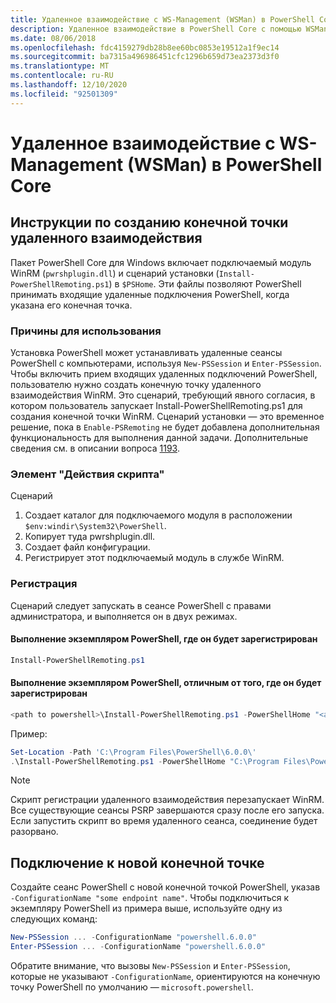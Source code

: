 ```yaml
---
title: Удаленное взаимодействие с WS-Management (WSMan) в PowerShell Core
description: Удаленное взаимодействие в PowerShell Core с помощью WSMan
ms.date: 08/06/2018
ms.openlocfilehash: fdc4159279db28b8ee60bc0853e19512a1f9ec14
ms.sourcegitcommit: ba7315a496986451cfc1296b659d73ea2373d3f0
ms.translationtype: MT
ms.contentlocale: ru-RU
ms.lasthandoff: 12/10/2020
ms.locfileid: "92501309"
---
```

# <a name="ws-management-wsman-remoting-in-powershell-core"></a>Удаленное взаимодействие с WS-Management (WSMan) в PowerShell Core

## <a name="instructions-to-create-a-remoting-endpoint"></a>Инструкции по созданию конечной точки удаленного взаимодействия

Пакет PowerShell Core для Windows включает подключаемый модуль WinRM (`pwrshplugin.dll`) и сценарий установки (`Install-PowerShellRemoting.ps1`) в `$PSHome`. Эти файлы позволяют PowerShell принимать входящие удаленные подключения PowerShell, когда указана его конечная точка.

### <a name="motivation"></a>Причины для использования

Установка PowerShell может устанавливать удаленные сеансы PowerShell с компьютерами, используя `New-PSSession` и `Enter-PSSession`. Чтобы включить прием входящих удаленных подключений PowerShell, пользователю нужно создать конечную точку удаленного взаимодействия WinRM. Это сценарий, требующий явного согласия, в котором пользователь запускает Install-PowerShellRemoting.ps1 для создания конечной точки WinRM. Сценарий установки — это временное решение, пока в `Enable-PSRemoting` не будет добавлена дополнительная функциональность для выполнения данной задачи. Дополнительные сведения см. в описании вопроса [1193](https://github.com/PowerShell/PowerShell/issues/1193).

### <a name="script-actions"></a>Элемент "Действия скрипта"

Сценарий

1. Создает каталог для подключаемого модуля в расположении `$env:windir\System32\PowerShell`.
1. Копирует туда pwrshplugin.dll.
1. Создает файл конфигурации.
1. Регистрирует этот подключаемый модуль в службе WinRM.

### <a name="registration"></a>Регистрация

Сценарий следует запускать в сеансе PowerShell с правами администратора, и выполняется он в двух режимах.

#### <a name="executed-by-the-instance-of-powershell-that-it-will-register"></a>Выполнение экземпляром PowerShell, где он будет зарегистрирован

```powershell
Install-PowerShellRemoting.ps1
```

#### <a name="executed-by-another-instance-of-powershell-on-behalf-of-the-instance-that-it-will-register"></a>Выполнение экземпляром PowerShell, отличным от того, где он будет зарегистрирован

```powershell
<path to powershell>\Install-PowerShellRemoting.ps1 -PowerShellHome "<absolute path to the instance's $PSHOME>"
```

Пример:

```powershell
Set-Location -Path 'C:\Program Files\PowerShell\6.0.0\'
.\Install-PowerShellRemoting.ps1 -PowerShellHome "C:\Program Files\PowerShell\6.0.0\"
```

> [!NOTE]
> Скрипт регистрации удаленного взаимодействия перезапускает WinRM. Все существующие сеансы PSRP завершаются сразу после его запуска. Если запустить скрипт во время удаленного сеанса, соединение будет разорвано.

## <a name="how-to-connect-to-the-new-endpoint"></a>Подключение к новой конечной точке

Создайте сеанс PowerShell с новой конечной точкой PowerShell, указав `-ConfigurationName "some endpoint name"`. Чтобы подключиться к экземпляру PowerShell из примера выше, используйте одну из следующих команд:

```powershell
New-PSSession ... -ConfigurationName "powershell.6.0.0"
Enter-PSSession ... -ConfigurationName "powershell.6.0.0"
```

Обратите внимание, что вызовы `New-PSSession` и `Enter-PSSession`, которые не указывают `-ConfigurationName`, ориентируются на конечную точку PowerShell по умолчанию — `microsoft.powershell`.

